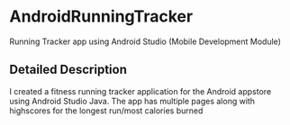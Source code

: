 # AndroidRunningTracker
Running Tracker app using Android Studio (Mobile Development Module)

## Detailed Description
I created a fitness running tracker application for the Android appstore using Android Studio Java. 
The app has multiple pages along with highscores for the longest run/most calories burned
